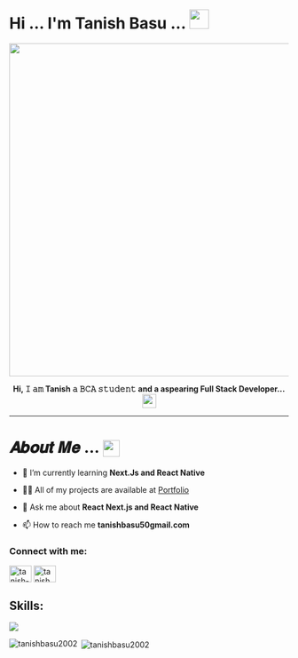 # Hi ... I'm Tanish Basu ... <img src="https://user-images.githubusercontent.com/106914208/213784696-b80e8b33-736a-476e-9e30-c9ec6dbcb6ea.gif" width="35" />
<div align="center">
<img src="https://user-images.githubusercontent.com/106914208/213787558-aac27827-0e53-4125-9de9-23d6e18470ec.gif" width="600"/>

<b>**Hi, 𝙸 𝚊𝚖 Tanish 𝚊 𝙱𝙲𝙰 𝚜𝚝𝚞𝚍𝚎𝚗𝚝 and a aspearing Full Stack Developer...**</b><img align="center" src="https://user-images.githubusercontent.com/106914208/213798287-746b0702-c178-4d5f-a19a-f44a03ac3465.gif" width="25" />
</div>

---

#  𝑨𝒃𝒐𝒖𝒕 𝑴𝒆 ... <img align="center" src="https://user-images.githubusercontent.com/106914208/213806625-795bf34c-ff4c-47ec-a094-c2b538209d9e.gif" width="30" />

- 🌱 I’m currently learning **Next.Js and React Native**

- 👨‍💻 All of my projects are available at [Portfolio](tanish-basu-portfolio.netlify.app)

- 💬 Ask me about **React Next.js and React Native**

- 📫 How to reach me **tanishbasu50gmail.com**

<h3 align="left">Connect with me:</h3>
<p align="left">
<a href="https://linkedin.com/in/tanish-basu" target="blank"><img align="center" src="https://raw.githubusercontent.com/rahuldkjain/github-profile-readme-generator/master/src/images/icons/Social/linked-in-alt.svg" alt="tanish-basu" height="30" width="40" /></a>
<a href="https://leetcode.com/tanishbasu50/" target="blank"><img align="center" src="https://cdn.jsdelivr.net/npm/simple-icons@3.1.0/icons/leetcode.svg" alt="tanishbasu" height="30" width="40" /></a>
</p>

## Skills:

  <a href="https://skillicons.dev">
    <img src="https://skillicons.dev/icons?i=html,css,tailwind,js,ts,nodejs,react,express,vite,nextjs,prisma,git,github,githubactions,mysql,mongodb,supabase,netlify,vercel,vscode" />
  </a>

<br>
<p><img align="left" src="https://github-readme-stats.vercel.app/api/top-langs?username=tanishbasu2002&show_icons=true&locale=en&layout=compact" alt="tanishbasu2002" /></p>

<p>&nbsp;<img align="center" src="https://github-readme-stats.vercel.app/api?username=tanishbasu2002&show_icons=true&locale=en" alt="tanishbasu2002" /></p>

